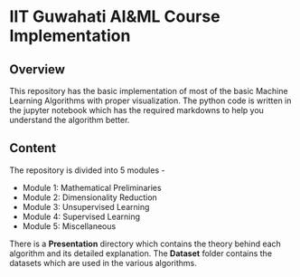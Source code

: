 # IIT Guwahati AI&ML Course Implementation

## Overview

This repository has the basic implementation of most of the basic Machine Learning Algorithms with proper visualization. The python code is written in the jupyter notebook which has the required markdowns to help you understand the algorithm better.

## Content

The repository is divided into 5 modules - 

<ul>
  <li>Module 1: Mathematical Preliminaries</li>
  <li>Module 2: Dimensionality Reduction </li>
  <li>Module 3: Unsupervised Learning </li>
  <li>Module 4: Supervised Learning </li>
  <li>Module 5: Miscellaneous </li>
  
 </ul>
 
 
There is a __Presentation__ directory which contains the theory behind each algorithm and its detailed explanation. The __Dataset__ folder contains the datasets which are used in the various algorithms.


